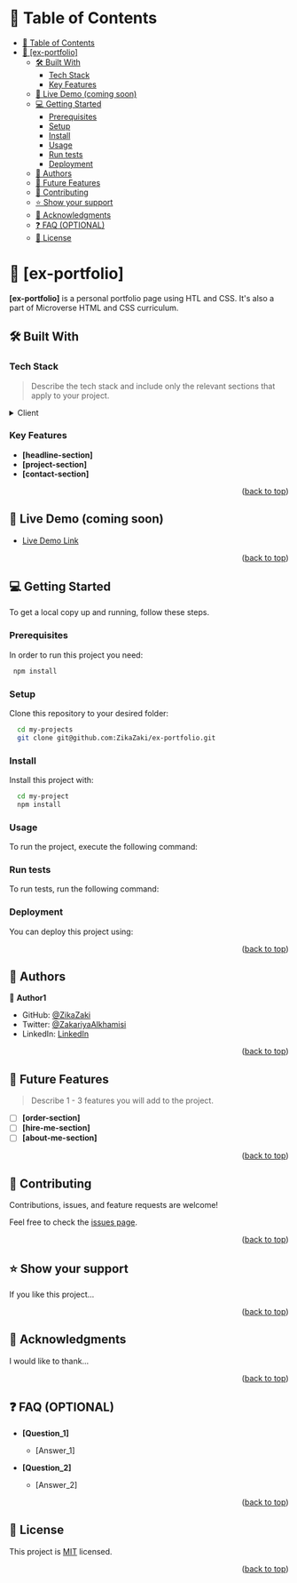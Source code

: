 <a name="readme-top"></a>

# 📗 Table of Contents

- [📗 Table of Contents](#-table-of-contents)
- [📖 \[ex-portfolio\] ](#-ex-portfolio-)
  - [🛠 Built With ](#-built-with-)
    - [Tech Stack ](#tech-stack-)
    - [Key Features ](#key-features-)
  - [🚀 Live Demo (coming soon) ](#-live-demo-coming-soon-)
  - [💻 Getting Started ](#-getting-started-)
    - [Prerequisites](#prerequisites)
    - [Setup](#setup)
    - [Install](#install)
    - [Usage](#usage)
    - [Run tests](#run-tests)
    - [Deployment](#deployment)
  - [👥 Authors ](#-authors-)
  - [🔭 Future Features ](#-future-features-)
  - [🤝 Contributing ](#-contributing-)
  - [⭐️ Show your support ](#️-show-your-support-)
  - [🙏 Acknowledgments ](#-acknowledgments-)
  - [❓ FAQ (OPTIONAL) ](#-faq-optional-)
  - [📝 License ](#-license-)

# 📖 [ex-portfolio] <a name="about-project"></a>

**[ex-portfolio]** is a personal portfolio page using HTL and CSS. It's also a part of Microverse HTML and CSS curriculum.

## 🛠 Built With <a name="built-with"></a>

### Tech Stack <a name="tech-stack"></a>

> Describe the tech stack and include only the relevant sections that apply to your project.

<details>
  <summary>Client</summary>
  <ul>
    <li><a href="https://w3schools.org/">HTML</a></li>
    <li><a href="https://w3schools.org/">CSS</a></li>
  </ul>
</details>

### Key Features <a name="key-features"></a>

- **[headline-section]**
- **[project-section]**
- **[contact-section]**

<p align="right">(<a href="#readme-top">back to top</a>)</p>

## 🚀 Live Demo (coming soon) <a name="live-demo"></a>

- [Live Demo Link](https://google.com)

<p align="right">(<a href="#readme-top">back to top</a>)</p>

## 💻 Getting Started <a name="getting-started"></a>

To get a local copy up and running, follow these steps.

### Prerequisites

In order to run this project you need:

```sh
 npm install
```


### Setup

Clone this repository to your desired folder:

```sh
  cd my-projects
  git clone git@github.com:ZikaZaki/ex-portfolio.git
```

### Install

Install this project with:

```sh
  cd my-project
  npm install
```

### Usage

To run the project, execute the following command:

### Run tests

To run tests, run the following command:


### Deployment

You can deploy this project using:

<p align="right">(<a href="#readme-top">back to top</a>)</p>

## 👥 Authors <a name="authors"></a>

👤 **Author1**

- GitHub: [@ZikaZaki](https://github.com/ZikaZaki)
- Twitter: [@ZakariyaAlkhamisi](https://twitter.com/ZakariyaAlkhamisi)
- LinkedIn: [LinkedIn](https://linkedin.com/in/zikazaki)

<p align="right">(<a href="#readme-top">back to top</a>)</p>

## 🔭 Future Features <a name="future-features"></a>

> Describe 1 - 3 features you will add to the project.

- [ ] **[order-section]**
- [ ] **[hire-me-section]**
- [ ] **[about-me-section]**

<p align="right">(<a href="#readme-top">back to top</a>)</p>


## 🤝 Contributing <a name="contributing"></a>

Contributions, issues, and feature requests are welcome!

Feel free to check the [issues page](../../issues/).

<p align="right">(<a href="#readme-top">back to top</a>)</p>

## ⭐️ Show your support <a name="support"></a>

If you like this project...

<p align="right">(<a href="#readme-top">back to top</a>)</p>

## 🙏 Acknowledgments <a name="acknowledgements"></a>

I would like to thank...

<p align="right">(<a href="#readme-top">back to top</a>)</p>


## ❓ FAQ (OPTIONAL) <a name="faq"></a>

- **[Question_1]**

  - [Answer_1]

- **[Question_2]**

  - [Answer_2]

<p align="right">(<a href="#readme-top">back to top</a>)</p>

<!-- LICENSE -->

## 📝 License <a name="license"></a>

This project is [MIT](./LICENSE) licensed.

<p align="right">(<a href="#readme-top">back to top</a>)</p>
